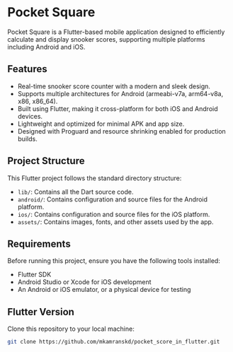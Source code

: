 # Pocket Square

Pocket Square is a Flutter-based mobile application designed to efficiently calculate and display snooker scores, supporting multiple platforms including Android and iOS.

## Features

- Real-time snooker score counter with a modern and sleek design.
- Supports multiple architectures for Android (armeabi-v7a, arm64-v8a, x86, x86_64).
- Built using Flutter, making it cross-platform for both iOS and Android devices.
- Lightweight and optimized for minimal APK and app size.
- Designed with Proguard and resource shrinking enabled for production builds.

## Project Structure

This Flutter project follows the standard directory structure:

- `lib/`: Contains all the Dart source code.
- `android/`: Contains configuration and source files for the Android platform.
- `ios/`: Contains configuration and source files for the iOS platform.
- `assets/`: Contains images, fonts, and other assets used by the app.

## Requirements

Before running this project, ensure you have the following tools installed:

- Flutter SDK
- Android Studio or Xcode for iOS development
- An Android or iOS emulator, or a physical device for testing

## Flutter Version

Clone this repository to your local machine:

```bash
git clone https://github.com/mkamranskd/pocket_score_in_flutter.git
